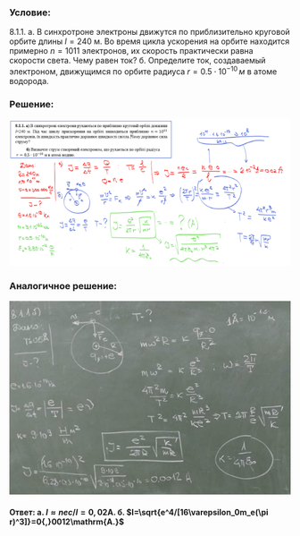 ###  Условие: 

$8.1.1.$ а. В синхротроне электроны движутся по приблизительно круговой орбите длины $l = 240 \mathrm{~м}$. Во время цикла ускорения на орбите находится примерно $n = 1011$ электронов, их скорость практически равна скорости света. Чему равен ток? б. Определите ток, создаваемый электроном, движущимся по орбите радиуса $r = 0.5 \cdot 10^{−10} \,м$ в атоме водорода. 

###  Решение: 

![|640x334, 80%](../../img/8.1.1/1.png) 

###  Аналогичное решение: 

![|640x440, 80%](../../img/8.1.1/2.jpg) 

####  Ответ: a. $I\approx nec/l=0{,}02\mathrm{A.}$	б. $I=\sqrt{e^4/[16\varepsilon_0m_e(\pi r)^3]}=0{,}0012\mathrm{A.}$
